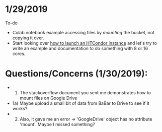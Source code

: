 # 1/29/2019

To-do
* Colab notebook example accessing files by *mounting* the bucket, not copying it over. 
* Start looking over [how to launch an HTCondor instance](https://cloud.google.com/solutions/high-throughput-computing-htcondor) and let's try to write an example and documentation to do something with 8 or 16 cores. 

# Questions/Concerns (1/30/2019):
* 1) The stackoverflow document you sent me demonstrates how to mount files on Google Drive
* 1a) Maybe upload a small bit of data from BaBar to Drive to see if it works?
* 2) Also, it gave me an error -> 'GoogleDrive' object has no attribute 'mount'. Maybe I missed something?

